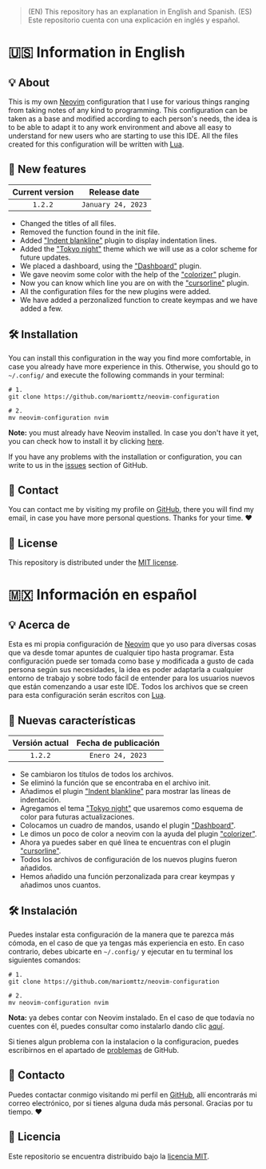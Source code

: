 > (EN) This repository has an explanation in English and Spanish. (ES) Este repositorio cuenta con una explicación en inglés y español.

# 🇺🇸 Information in English

## 💡 About
This is my own [Neovim](https://neovim.io/) configuration that I use for various things ranging from taking notes of any kind to programming. This configuration can be taken as a base and modified according to each person's needs, the idea is to be able to adapt it to any work environment and above all easy to understand for new users who are starting to use this IDE. All the files created for this configuration will be written with [Lua](https://www.lua.org/).

## 📰 New features

| Current version | Release date |
| :---: | :---: |
| `1.2.2` | `January 24, 2023` |

- Changed the titles of all files.
- Removed the function found in the init file.
- Added ["Indent blankline"](https://github.com/lukas-reineke/indent-blankline.nvim) plugin to display indentation lines.
- Added the ["Tokyo night"](https://github.com/folke/tokyonight.nvim) theme which we will use as a color scheme for future updates.
- We placed a dashboard, using the ["Dashboard"](https://github.com/glepnir/dashboard-nvim) plugin.
- We gave neovim some color with the help of the ["colorizer"](https://github.com/norcalli/nvim-colorizer.lua) plugin.
- Now you can know which line you are on with the ["cursorline"](https://github.com/yamatsum/nvim-cursorline) plugin.
- All the configuration files for the new plugins were added.
- We have added a perzonalized function to create keympas and we have added a few.

## 🛠 Installation
You can install this configuration in the way you find more comfortable, in case you already have more experience in this. Otherwise, you should go to `~/.config/` and execute the following commands in your terminal:

```git
# 1.
git clone https://github.com/mariomttz/neovim-configuration

# 2.
mv neovim-configuration nvim
```

**Note:** you must already have Neovim installed. In case you don't have it yet, you can check how to install it by clicking [here](https://github.com/neovim/neovim/wiki/Installing-Neovim).

If you have any problems with the installation or configuration, you can write to us in the [issues](https://github.com/mariomttz/neovim-configuration/issues) section of GitHub.

## 📧 Contact
You can contact me by visiting my profile on [GitHub](https://github.com/mariomttz), there you will find my email, in case you have more personal questions. Thanks for your time. ❤

## 📃 License
This repository is distributed under the [MIT license](https://github.com/mariomttz/neovim-configuration/blob/master/LICENSE.md).

# 🇲🇽 Información en español

## 💡 Acerca de
Esta es mi propia configuración de [Neovim](https://neovim.io/) que yo uso para diversas cosas que va desde tomar apuntes de cualquier tipo hasta programar. Esta configuración puede ser tomada como base y modificada a gusto de cada persona según sus necesidades, la idea es poder adaptarla a cualquier entorno de trabajo y sobre todo fácil de entender para los usuarios nuevos que están comenzando a usar este IDE. Todos los archivos que se creen para esta configuración serán escritos con [Lua](https://www.lua.org/).

## 📰 Nuevas características

| Versión actual | Fecha de publicación |
| :---: | :---: |
| `1.2.2` | `Enero 24, 2023` |

- Se cambiaron los títulos de todos los archivos.
- Se eliminó la función que se encontraba en el archivo init.
- Añadimos el plugin ["Indent blankline"](https://github.com/lukas-reineke/indent-blankline.nvim) para mostrar las líneas de indentación.
- Agregamos el tema ["Tokyo night"](https://github.com/folke/tokyonight.nvim) que usaremos como esquema de color para futuras actualizaciones.
- Colocamos un cuadro de mandos, usando el plugin ["Dashboard"](https://github.com/glepnir/dashboard-nvim).
- Le dimos un poco de color a neovim con la ayuda del plugin ["colorizer"](https://github.com/norcalli/nvim-colorizer.lua).
- Ahora ya puedes saber en qué línea te encuentras con el plugin ["cursorline"](https://github.com/yamatsum/nvim-cursorline).
- Todos los archivos de configuración de los nuevos plugins fueron añadidos.
- Hemos añadido una función perzonalizada para crear keympas y añadimos unos cuantos.

## 🛠 Instalación
Puedes instalar esta configuración de la manera que te parezca más cómoda, en el caso de que ya tengas más experiencia en esto. En caso contrario, debes ubicarte en `~/.config/` y ejecutar en tu terminal los siguientes comandos:

```git
# 1.
git clone https://github.com/mariomttz/neovim-configuration

# 2.
mv neovim-configuration nvim
```

**Nota:** ya debes contar con Neovim instalado. En el caso de que todavía no cuentes con él, puedes consultar como instalarlo dando clic [aquí](https://github.com/neovim/neovim/wiki/Installing-Neovim).

Si tienes algun problema con la instalacion o la configuracion, puedes escribirnos en el apartado de [problemas](https://github.com/mariomttz/neovim-configuration/issues) de GitHub.

## 📧 Contacto
Puedes contactar conmigo visitando mi perfil en [GitHub](https://github.com/mariomttz), allí encontrarás mi correo electrónico, por si tienes alguna duda más personal. Gracias por tu tiempo. ❤

## 📃 Licencia
Este repositorio se encuentra distribuido bajo la [licencia MIT](https://github.com/mariomttz/neovim-configuration/blob/master/LICENSE.md).
